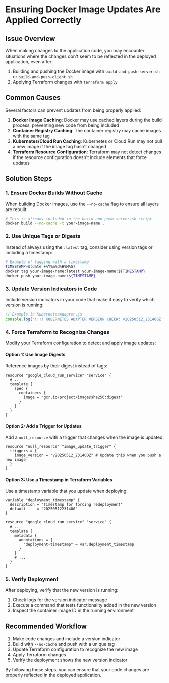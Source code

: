 # Ensuring Docker Image Updates Are Applied Correctly

## Issue Overview

When making changes to the application code, you may encounter situations where the changes don't seem to be reflected in the deployed application, even after:

1. Building and pushing the Docker image with `build-and-push-server.sh` or `build-and-push-client.sh`
2. Applying Terraform changes with `terraform apply`

## Common Causes

Several factors can prevent updates from being properly applied:

1. **Docker Image Caching**: Docker may use cached layers during the build process, preventing new code from being included
2. **Container Registry Caching**: The container registry may cache images with the same tag
3. **Kubernetes/Cloud Run Caching**: Kubernetes or Cloud Run may not pull a new image if the image tag hasn't changed
4. **Terraform Resource Configuration**: Terraform may not detect changes if the resource configuration doesn't include elements that force updates

## Solution Steps

### 1. Ensure Docker Builds Without Cache

When building Docker images, use the `--no-cache` flag to ensure all layers are rebuilt:

```bash
# This is already included in the build-and-push-server.sh script
docker build --no-cache -t your-image-name .
```

### 2. Use Unique Tags or Digests

Instead of always using the `:latest` tag, consider using version tags or including a timestamp:

```bash
# Example of tagging with a timestamp
TIMESTAMP=$(date +%Y%m%d%H%M%S)
docker tag your-image-name:latest your-image-name:${TIMESTAMP}
docker push your-image-name:${TIMESTAMP}
```

### 3. Update Version Indicators in Code

Include version indicators in your code that make it easy to verify which version is running:

```javascript
// Example in KubernetesAdapter.js
console.log("!!!! KUBERNETES ADAPTER VERSION CHECK: v20250512_231400Z !!!!");
```

### 4. Force Terraform to Recognize Changes

Modify your Terraform configuration to detect and apply image updates:

#### Option 1: Use Image Digests

Reference images by their digest instead of tags:

```hcl
resource "google_cloud_run_service" "service" {
  # ...
  template {
    spec {
      containers {
        image = "gcr.io/project/image@sha256:digest"
      }
    }
  }
}
```

#### Option 2: Add a Trigger for Updates

Add a `null_resource` with a trigger that changes when the image is updated:

```hcl
resource "null_resource" "image_update_trigger" {
  triggers = {
    image_version = "v20250512_231400Z" # Update this when you push a new image
  }
}
```

#### Option 3: Use a Timestamp in Terraform Variables

Use a timestamp variable that you update when deploying:

```hcl
variable "deployment_timestamp" {
  description = "Timestamp for forcing redeployment"
  default     = "20250512231400"
}

resource "google_cloud_run_service" "service" {
  # ...
  template {
    metadata {
      annotations = {
        "deployment-timestamp" = var.deployment_timestamp
      }
    }
    # ...
  }
}
```

### 5. Verify Deployment

After deploying, verify that the new version is running:

1. Check logs for the version indicator message
2. Execute a command that tests functionality added in the new version
3. Inspect the container image ID in the running environment

## Recommended Workflow

1. Make code changes and include a version indicator
2. Build with `--no-cache` and push with a unique tag
3. Update Terraform configuration to recognize the new image
4. Apply Terraform changes
5. Verify the deployment shows the new version indicator

By following these steps, you can ensure that your code changes are properly reflected in the deployed application.
